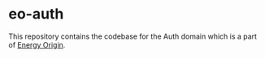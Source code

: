 # eo-auth

This repository contains the codebase for the Auth domain which is a part of [Energy Origin](https://github.com/Energinet-DataHub/energy-origin).
